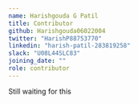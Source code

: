 ```yaml
---
name: Harishgouda G Patil
title: Contributor
github: Harishgouda06022004
twitter: "HarishP88753770"
linkedin: "harish-patil-283819258"
slack: "U08L44SLC83"
joining_date: ""
role: contributor
---
```


Still waiting for this
